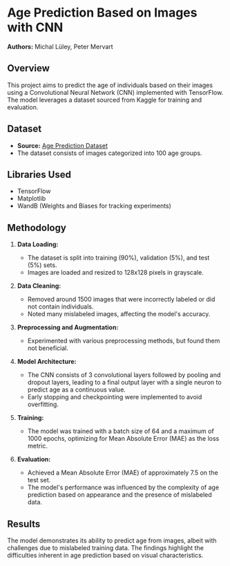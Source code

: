 # Age Prediction Based on Images with CNN

**Authors:** Michal Lüley, Peter Mervart

## Overview
This project aims to predict the age of individuals based on their images using a Convolutional Neural Network (CNN) implemented with TensorFlow. The model leverages a dataset sourced from Kaggle for training and evaluation.

## Dataset
- **Source:** [Age Prediction Dataset](https://www.kaggle.com/datasets/mariafrenti/age-prediction)
- The dataset consists of images categorized into 100 age groups. 

## Libraries Used
- TensorFlow
- Matplotlib
- WandB (Weights and Biases for tracking experiments)

## Methodology
1. **Data Loading:**
   - The dataset is split into training (90%), validation (5%), and test (5%) sets.
   - Images are loaded and resized to 128x128 pixels in grayscale.

2. **Data Cleaning:**
   - Removed around 1500 images that were incorrectly labeled or did not contain individuals.
   - Noted many mislabeled images, affecting the model's accuracy.

3. **Preprocessing and Augmentation:**
   - Experimented with various preprocessing methods, but found them not beneficial.

4. **Model Architecture:**
   - The CNN consists of 3 convolutional layers followed by pooling and dropout layers, leading to a final output layer with a single neuron to predict age as a continuous value.
   - Early stopping and checkpointing were implemented to avoid overfitting.

5. **Training:**
   - The model was trained with a batch size of 64 and a maximum of 1000 epochs, optimizing for Mean Absolute Error (MAE) as the loss metric.

6. **Evaluation:**
   - Achieved a Mean Absolute Error (MAE) of approximately 7.5 on the test set.
   - The model's performance was influenced by the complexity of age prediction based on appearance and the presence of mislabeled data.

## Results
The model demonstrates its ability to predict age from images, albeit with challenges due to mislabeled training data. The findings highlight the difficulties inherent in age prediction based on visual characteristics.
